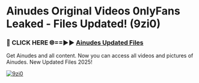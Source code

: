 # Ainudes Original Videos 0nlyFans Leaked - Files Updated! (9zi0)

<h3>🔴 CLICK HERE 🌐==►► <a href="https://tinyurl.com/y5r63du9" rel="nofollow">Ainudes Updated Files</a></h3>

Get Ainudes and all content. Now you can access all videos and pictures of Ainudes. New Updated Files 2025!

[![9zi0](https://i.imgur.com/UVo9nyh.gif)](https://tinyurl.com/y5r63du9)